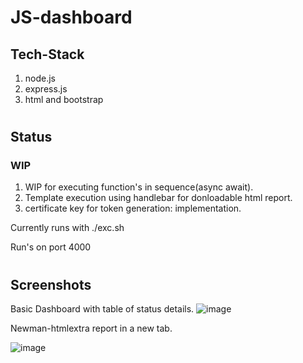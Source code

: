 # JS-dashboard

## **Tech-Stack**

1. node.js
2. express.js
3. html and bootstrap

#

## **Status**

### WIP
1. WIP for executing function's in sequence(async await).
2. Template execution using handlebar for donloadable html report.
3. certificate key for token generation: implementation.

Currently runs with ./exc.sh 

Run's on port 4000

#

## **Screenshots**

Basic Dashboard with table of status details.
![image](https://user-images.githubusercontent.com/68404906/140437557-eb267c8a-f46b-48a5-a656-fe53bc634c27.png)


Newman-htmlextra report in a new tab.

![image](https://user-images.githubusercontent.com/68404906/139578141-7275c196-b4c9-4cf7-88f7-c10dfde03317.png)


